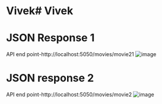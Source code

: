 # Vivek# Vivek
JSON Response 1
===============
API end point-http://localhost:5050/movies/movie21
![image](https://user-images.githubusercontent.com/91535725/169636683-98de06de-4020-4003-b04b-301d92f2fc54.png)

JSON response 2
===============
API end point-http://localhost:5050/movies/movie2
![image](https://user-images.githubusercontent.com/91535725/169636785-c51d701f-6829-4fe0-a6ad-0a6e17971db0.png)
